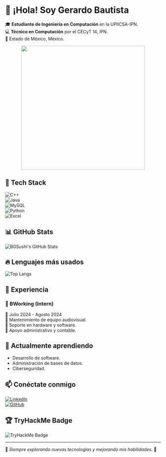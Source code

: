 # 👋 ¡Hola! Soy Gerardo Bautista  

🎓 **Estudiante de Ingeniería en Computación** en la UPIICSA-IPN.  
💻 **Técnico en Computación** por el CECyT 14, IPN.  
📍 Estado de México, México.  

<div align="center">
  <img src="https://media2.giphy.com/media/v1.Y2lkPTc5MGI3NjExdG5vaGY1bDMzM2VlcWg0NzhwMnZ3YThvMmpnNTMxd3pjdDA1Njl0ZiZlcD12MV9pbnRlcm5hbF9naWZfYnlfaWQmY3Q9Zw/78XCFBGOlS6keY1Bil/giphy.gif" width="400"/>
</div>

## 🚀 Tech Stack  
![C++](https://img.shields.io/badge/C++-00599C?style=for-the-badge&logo=c%2B%2B&logoColor=white)  
![Java](https://img.shields.io/badge/Java-ED8B00?style=for-the-badge&logo=java&logoColor=white)  
![MySQL](https://img.shields.io/badge/MySQL-4479A1?style=for-the-badge&logo=mysql&logoColor=white)  
![Python](https://img.shields.io/badge/Python-3776AB?style=for-the-badge&logo=python&logoColor=white)  
![Excel](https://img.shields.io/badge/Excel-217346?style=for-the-badge&logo=microsoft-excel&logoColor=white)  

## 📊 GitHub Stats  
![BGSushi's GitHub Stats](https://github-readme-stats.vercel.app/api?username=BGSushi&show_icons=true&theme=radical)  

## 🔥 Lenguajes más usados  
![Top Langs](https://github-readme-stats.vercel.app/api/top-langs/?username=BGSushi&layout=compact&theme=radical)  

## 🎯 Experiencia  
### **💼 BWorking (Intern)**
📅 Julio 2024 - Agosto 2024  
🔹 Mantenimiento de equipo audiovisual.  
🔹 Soporte en hardware y software.  
🔹 Apoyo administrativo y contable.  

## 🌱 Actualmente aprendiendo  
- Desarrollo de software.  
- Administración de bases de datos.  
- Ciberseguridad.  

## 📫 Conéctate conmigo  
[![LinkedIn](https://img.shields.io/badge/LinkedIn-Gerardo%20Bautista-blue?style=for-the-badge&logo=linkedin)](https://www.linkedin.com/in/gerardo-bautista-ab8b3324a/)  
[![GitHub](https://img.shields.io/badge/GitHub-BGSushi-black?style=for-the-badge&logo=github)](https://github.com/BGSushi)  

## 🏆 TryHackMe Badge  
![TryHackMe Badge](https://tryhackme.com/api/badges/public-profile/4340548)  

---

🌟 _Siempre explorando nuevas tecnologías y mejorando mis habilidades._ 🚀  

